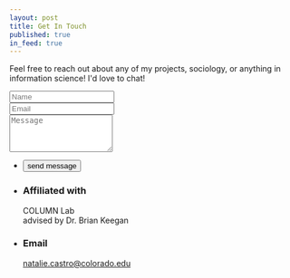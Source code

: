 ```yaml
---
layout: post
title: Get In Touch
published: true
in_feed: true
---
```

<!-- Three -->
<section id="three">
	<p>Feel free to reach out about any of my projects, sociology, or anything in information science! I'd love to chat!</p>
	<div class="row">
		<div class="col-8 col-12-small">
			<form method="post" action="#">
				<div class="row gtr-uniform gtr-50">
					<div class="col-6 col-12-xsmall"><input type="text" name="name" id="name" placeholder="Name" /></div>
					<div class="col-6 col-12-xsmall"><input type="email" name="email" id="email" placeholder="Email" /></div>
					<div class="col-12"><textarea name="message" id="message" placeholder="Message" rows="4"></textarea></div>
				</div>
			</form>
			<ul class="actions">
				<li><input type="submit" value="send message" /></li>
			</ul>
		</div>
		<div class="col-4 col-12-small">
			<ul class="labeled-icons">
				<li>
					<h3 class="icon fa-home"><span class="label">Affiliated with </span></h3>
					COLUMN Lab<br />
					advised by Dr. Brian Keegan
				</li>
				<li>
					<h3 class="icon fa-envelope-o"><span class="label">Email</span></h3>
					<a href="mailto:naca4005@colorado.edu">natalie.castro@colorado.edu</a>
				</li>
			</ul>
		</div>
	</div>
</section>
